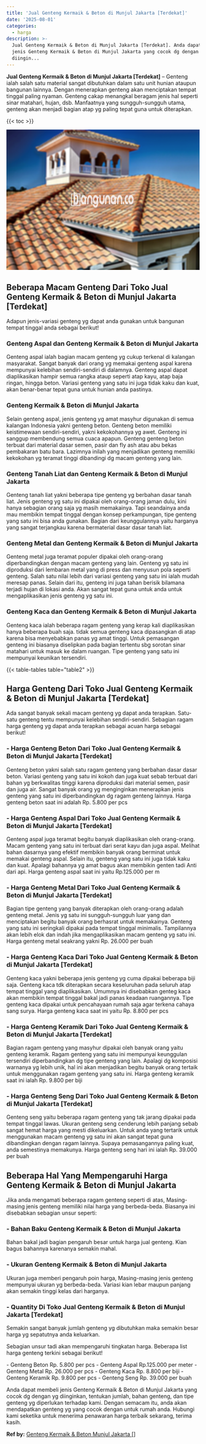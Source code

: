 ```yaml
---
title: 'Jual Genteng Kermaik & Beton di Munjul Jakarta [Terdekat]'
date: '2025-08-01'
categories:
  - harga
description: >-
  Jual Genteng Kermaik & Beton di Munjul Jakarta [Terdekat]. Anda dapat membeli
  jenis Genteng Kermaik & Beton di Munjul Jakarta yang cocok dg dengan yg
  diingin...
---
```


**Jual Genteng Kermaik & Beton di Munjul Jakarta \[Terdekat\]** – Genteng ialah salah satu material sangat dibutuhkan dalam satu unit hunian ataupun bangunan lainnya. Dengan menerapkan genteng akan menciptakan tempat tinggal paling nyaman. Genteng cakap menangkal beragam jenis hal seperti sinar matahari, hujan, dsb. Manfaatnya yang sungguh-sungguh utama, genteng akan menjadi bagian atap yg paling tepat guna untuk diterapkan.

{{< toc >}}

![Jual Genteng Kermaik & Beton di Munjul Jakarta [Terdekat]](/images/genteng-minimalis-murah10.png)

## Beberapa Macam Genteng Dari Toko Jual Genteng Kermaik & Beton di Munjul Jakarta \[Terdekat\]

Adapun jenis-variasi genteng yg dapat anda gunakan untuk bangunan tempat tinggal anda sebagai berikut!

### Genteng Aspal dan Genteng Kermaik & Beton di Munjul Jakarta

Genteng aspal ialah bagian macam genteng yg cukup terkenal di kalangan masyarakat. Sangat banyak dari orang yg memakai genteng aspal karena mempunyai kelebihan sendiri-sendiri di dalamnya. Genteng aspal dapat diaplikasikan hampir semua rangka ataup seperti atap kayu, atap baja ringan, hingga beton. Variasi genteng yang satu ini juga tidak kaku dan kuat, akan benar-benar tepat guna untuk hunian anda pastinya.

### Genteng Kermaik & Beton di Munjul Jakarta

Selain genteng aspal, jenis genteng yg amat masyhur digunakan di semua kalangan Indonesia yakni genteng beton. Genteng beton memiliki keistimewaan sendiri-sendiri, yakni kekokohannya yg awet. Genteng ini sanggup membendung semua cuaca apapun. Genteng genteng beton terbuat dari material dasar semen, pasir dan fly ash atau abu bekas pembakaran batu bara. Lazimnya inilah yang menjadikan genteng memiliki kekokohan yg teramat tinggi dibandingi dg macam genteng yang lain.

### Genteng Tanah Liat dan Genteng Kermaik & Beton di Munjul Jakarta

Genteng tanah liat yakni beberapa tipe genteng yg berbahan dasar tanah liat. Jenis genteng yg satu ini dipakai oleh orang-orang jaman dulu, kini hanya sebagian orang saja yg masih memakainya. Tapi seandainya anda mau membikin tempat tinggal dengan konsep perkampungan, tipe genteng yang satu ini bisa anda gunakan. Bagian dari keunggulannya yaitu harganya yang sangat terjangkau karena bermaterial dasar dasar tanah liat.

### Genteng Metal dan Genteng Kermaik & Beton di Munjul Jakarta

Genteng metal juga teramat populer dipakai oleh orang-orang diperbandingkan dengan macam genteng yang lain. Genteng yg satu ini diproduksi dari lembaran metal yang di press dan menyusun pola seperti genteng. Salah satu nilai lebih dari variasi genteng yang satu ini ialah mudah meresap panas. Selain dari itu, genteng ini juga tahan berisik bilamana terjadi hujan di lokasi anda. Akan sangat tepat guna untuk anda untuk mengaplikasikan jenis genteng yg satu ini.

### Genteng Kaca dan Genteng Kermaik & Beton di Munjul Jakarta

Genteng kaca ialah beberapa ragam genteng yang kerap kali diaplikasikan hanya beberapa buah saja. tidak semua genteng kaca dipasangkan di atap karena bisa menyebabkan panas yg amat tinggi. Untuk pemasangan genteng ini biasanya diselipkan pada bagian tertentu sbg sorotan sinar matahari untuk masuk ke dalam ruangan. Tipe genteng yang satu ini mempunyai keunikan tersendiri.

{{< table-tables table="table2" >}}

## Harga Genteng Dari Toko Jual Genteng Kermaik & Beton di Munjul Jakarta \[Terdekat\]

Ada sangat banyak sekali macam genteng yg dapat anda terapkan. Satu-satu genteng tentu mempunyai kelebihan sendiri-sendiri. Sebagian ragam harga genteng yg dapat anda terapkan sebagai acuan harga sebagai berikut!

### \- Harga Genteng Beton Dari Toko Jual Genteng Kermaik & Beton di Munjul Jakarta \[Terdekat\]

Genteng beton yakni salah satu ragam genteng yang berbahan dasar dasar beton. Variasi genteng yang satu ini kokoh dan juga kuat sebab terbuat dari bahan yg berkwalitas tinggi karena diproduksi dari material semen, pasir dan juga air. Sangat banyak orang yg menginginkan menerapkan jenis genteng yang satu ini diperbandingkan dg ragam genteng lainnya. Harga genteng beton saat ini adalah Rp. 5.800 per pcs

### \- Harga Genteng Aspal Dari Toko Jual Genteng Kermaik & Beton di Munjul Jakarta \[Terdekat\]

Genteng aspal juga teramat begitu banyak diaplikasikan oleh orang-orang. Macam genteng yang satu ini terbuat dari serat kayu dan juga aspal. Melihat bahan dasarnya yang efektif membikin banyak orang berminat untuk memakai genteng aspal. Selain itu, genteng yang satu ini juga tidak kaku dan kuat. Apalagi bahannya yg amat bagus akan membikin genten tadi Anti dari api. Harga genteng aspal saat ini yaitu Rp.125.000 per m

### \- Harga Genteng Metal Dari Toko Jual Genteng Kermaik & Beton di Munjul Jakarta \[Terdekat\]

Bagian tipe genteng yang banyak diterapkan oleh orang-orang adalah genteng metal. Jenis yg satu ini sungguh-sungguh luar yang dan menciptakan begitu banyak orang berhasrat untuk memakainya. Genteng yang satu ini seringkali dipakai pada tempat tinggal minimalis. Tampilannya akan lebih elok dan indah jika mengaplikasikan macam genteng yg satu ini. Harga genteng metal seakrang yakni Rp. 26.000 per buah

### \- Harga Genteng Kaca Dari Toko Jual Genteng Kermaik & Beton di Munjul Jakarta \[Terdekat\]

Genteng kaca yakni beberapa jenis genteng yg cuma dipakai beberapa biji saja. Genteng kaca tdk diterapkan secara keseluruhan pada seluruh atap tempat tinggal yang diaplikasikan. Umumnya ini disebabkan genteg kaca akan membikin tempat tinggal bakal jadi panas keadaan ruangannya. Tipe genteng kaca dipakai untuk pencahayaan rumah saja agar terkena cahaya sang surya. Harga genteng kaca saat ini yaitu Rp. 8.800 per pcs

### \- Harga Genteng Keramik Dari Toko Jual Genteng Kermaik & Beton di Munjul Jakarta \[Terdekat\]

Bagian ragam genteng yang masyhur dipakai oleh banyak orang yaitu genteng keramik. Ragam genteng yang satu ini mempunyai keunggulan tersendiri diperbandingkan dg tipe genteng yang lain. Apalagi dg komposisi warnanya yg lebih unik, hal ini akan menjadikan begitu banyak orang tertaik untuk menggunakan ragam genteng yang satu ini. Harga genteng keramik saat ini ialah Rp. 9.800 per biji

### \- Harga Genteng Seng Dari Toko Jual Genteng Kermaik & Beton di Munjul Jakarta \[Terdekat\]

Genteng seng yaitu beberapa ragam genteng yang tak jarang dipakai pada tempat tinggal lawas. Ukuran genteng seng cenderung lebih panjang sebab sangat hemat harga yang mesti dikeluarkan. Untuk anda yang tertarik untuk menggunakan macam genteng yg satu ini akan sangat tepat guna dibandingkan dengan ragam lainnya. Supaya pemasangannya paling kuat, anda semestinya memakunya. Harga genteng seng hari ini ialah Rp. 39.000 per buah

## Beberapa Hal Yang Mempengaruhi Harga Genteng Kermaik & Beton di Munjul Jakarta

Jika anda mengamati beberapa ragam genteng seperti di atas, Masing-masing jenis genteng memiliki nilai harga yang berbeda-beda. Biasanya ini disebabkan sebagian unsur seperti:

### \- Bahan Baku Genteng Kermaik & Beton di Munjul Jakarta

Bahan bakal jadi bagian pengaruh besar untuk harga jual genteng. Kian bagus bahannya karenanya semakin mahal.

### \- Ukuran Genteng Kermaik & Beton di Munjul Jakarta

Ukuran juga memberi pengaruh poin harga, Masing-masing jenis genteng mempunyai ukuran yg berbeda-beda. Variasi kian lebar maupun panjang akan semakin tinggi kelas dari harganya.

### \- Quantity Di Toko Jual Genteng Kermaik & Beton di Munjul Jakarta \[Terdekat\]

Semakin sangat banyak jumlah genteng yg dibutuhkan maka semakin besar harga yg sepatutnya anda keluarkan.

Sebagian unsur tadi akan mempengaruhi tingkatan harga. Beberapa list harga genteng terkini sebagai berikut!

\- Genteng Beton Rp. 5.800 per pcs - Genteng Aspal Rp.125.000 per meter - Genteng Metal Rp. 26.000 per pcs - Genteng Kaca Rp. 8.800 per biji - Genteng Keramik Rp. 9.800 per pcs - Genteng Seng Rp. 39.000 per buah

Anda dapat membeli jenis Genteng Kermaik & Beton di Munjul Jakarta yang cocok dg dengan yg diinginkan, tentukan jumlah, bahan genteng, dan tipe genteng yg diperlukan terhadap kami. Dengan semacam itu, anda akan mendapatkan genteng yg yang cocok dengan untuk rumah anda. Hubungi kami seketika untuk menerima penawaran harga terbaik sekarang, terima kasih.

**Ref by:**  [Genteng Kermaik & Beton  Munjul Jakarta []](https://id.wikipedia.org/wiki/Genteng)
